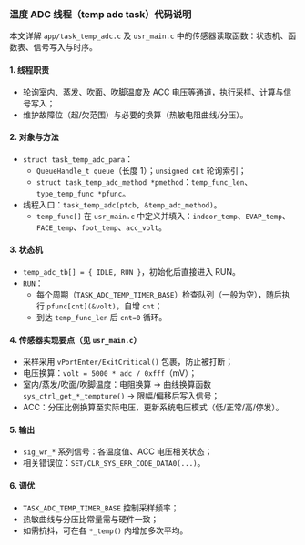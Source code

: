 ### 温度 ADC 线程（temp adc task）代码说明

本文详解 `app/task_temp_adc.c` 及 `usr_main.c` 中的传感器读取函数：状态机、函数表、信号写入与时序。

#### 1. 线程职责
- 轮询室内、蒸发、吹面、吹脚温度及 ACC 电压等通道，执行采样、计算与信号写入；
- 维护故障位（超/欠范围）与必要的换算（热敏电阻曲线/分压）。

#### 2. 对象与方法
- `struct task_temp_adc_para`：
  - `QueueHandle_t queue`（长度 1）；`unsigned cnt` 轮询索引；
  - `struct task_temp_adc_method *pmethod`：`temp_func_len`、`type_temp_func *pfunc`。
- 线程入口：`task_temp_adc(ptcb, &temp_adc_method)`。
  - `temp_func[]` 在 `usr_main.c` 中定义并填入：`indoor_temp`、`EVAP_temp`、`FACE_temp`、`foot_temp`、`acc_volt`。

#### 3. 状态机
- `temp_adc_tb[] = { IDLE, RUN }`，初始化后直接进入 RUN。
- `RUN`：
  - 每个周期（`TASK_ADC_TEMP_TIMER_BASE`）检查队列（一般为空），随后执行 `pfunc[cnt](&volt)`，自增 `cnt`；
  - 到达 `temp_func_len` 后 `cnt=0` 循环。

#### 4. 传感器实现要点（见 `usr_main.c`）
- 采样采用 `vPortEnter/ExitCritical()` 包裹，防止被打断；
- 电压换算：`volt = 5000 * adc / 0xfff`（mV）；
- 室内/蒸发/吹面/吹脚温度：电阻换算 → 曲线换算函数 `sys_ctrl_get_*_tempture()` → 限幅/偏移后写入信号；
- ACC：分压比例换算至实际电压，更新系统电压模式（低/正常/高/停发）。

#### 5. 输出
- `sig_wr_*` 系列信号：各温度值、ACC 电压相关状态；
- 相关错误位：`SET/CLR_SYS_ERR_CODE_DATA0(...)`。

#### 6. 调优
- `TASK_ADC_TEMP_TIMER_BASE` 控制采样频率；
- 热敏曲线与分压比常量需与硬件一致；
- 如需抗抖，可在各 `*_temp()` 内增加多次平均。
